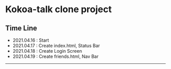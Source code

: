 # Kokoa-talk clone project

## Time Line

- 2021.04.16 : Start
- 2021.04.17 : Create index.html, Status Bar
- 2021.04.18 : Create Login Screen
- 2021.04.19 : Create friends.html, Nav Bar

---
